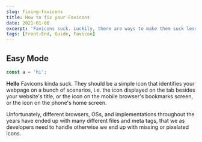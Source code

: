 ```yaml
---
slug: fixing-favicons
title: How to fix your Favicons
date: 2021-01-06
excerpt: 'Favicons suck. Luckily, there are ways to make them suck less.'
tags: [Front-End, Guide, Favicon]
---
```


## Easy Mode

```ts
const a = 'hi';
```

<strong syle="color:red">Hello</strong> Favicons kinda suck. They should be a simple icon that identifies your webpage on a bunch of scenarios, i.e. the icon displayed on the tab besides your website's title, or the icon on the mobile browser's bookmarks screen, or the icon on the phone's home screen.

Unfortunately, different browsers, OSs, and implementations throughout the years have ended up with many different files and meta tags, that we as developers need to handle otherwise we end up with missing or pixelated icons.
